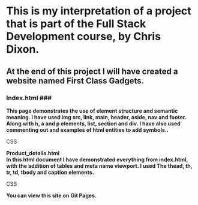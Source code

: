 This is my interpretation of a project that is part of the Full Stack Development course, by Chris Dixon. 
====================================================
At the end of this project I will have created a website named First Class Gadgets.
----------------------------------------------------

### **Index.html** ###<br> 

**This page demonstrates the use of element structure and semantic meaning. I have used img src, link, main, header, aside, nav and footer. Along with h, a and p elements, list, section and div. I have also used commenting out and examples of html entities to add symbols..**

CSS

**Product_details.html** <br> 
**In this html document I have demonstrated everything from index.html, with the addition of tables and meta name viewport. I used The thead, th, tr, td, tbody and caption elements.**

CSS

**You can view this site on Git Pages.**